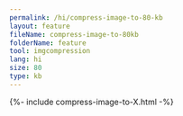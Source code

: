 ```yaml
---
permalink: /hi/compress-image-to-80-kb
layout: feature
fileName: compress-image-to-80kb
folderName: feature
tool: imgcompression
lang: hi
size: 80
type: kb
---
```


{%- include compress-image-to-X.html -%}
